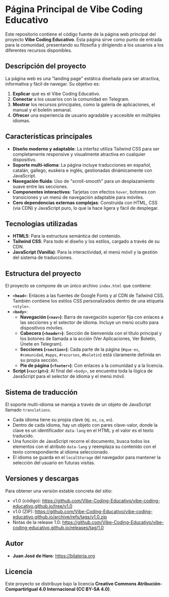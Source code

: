 # Página Principal de Vibe Coding Educativo

Este repositorio contiene el código fuente de la página web principal del proyecto **Vibe Coding Educativo**. Esta página sirve como punto de entrada para la comunidad, presentando su filosofía y dirigiendo a los usuarios a los diferentes recursos disponibles.

## Descripción del proyecto

La página web es una "landing page" estática diseñada para ser atractiva, informativa y fácil de navegar. Su objetivo es:

1.  **Explicar** qué es el Vibe Coding Educativo.
2.  **Conectar** a los usuarios con la comunidad en Telegram.
3.  **Mostrar** los recursos principales, como la galería de aplicaciones, el manual y el boletín semanal.
4.  **Ofrecer** una experiencia de usuario agradable y accesible en múltiples idiomas.

## Características principales

* **Diseño moderno y adaptable**: La interfaz utiliza Tailwind CSS para ser completamente responsive y visualmente atractiva en cualquier dispositivo.
* **Soporte multi-idioma**: La página incluye traducciones en español, catalán, gallego, euskera e inglés, gestionadas dinámicamente con JavaScript.
* **Navegación fluida**: Uso de "scroll-smooth" para un desplazamiento suave entre las secciones.
* **Componentes interactivos**: Tarjetas con efectos `hover`, botones con transiciones y un menú de navegación adaptable para móviles.
* **Cero dependencias externas complejas**: Construida con HTML, CSS (vía CDN) y JavaScript puro, lo que la hace ligera y fácil de desplegar.

## Tecnologías utilizadas

* **HTML5**: Para la estructura semántica del contenido.
* **Tailwind CSS**: Para todo el diseño y los estilos, cargado a través de su CDN.
* **JavaScript (Vanilla)**: Para la interactividad, el menú móvil y la gestión del sistema de traducciones.

## Estructura del proyecto

El proyecto se compone de un único archivo `index.html` que contiene:

* **`<head>`**: Enlaces a las fuentes de Google Fonts y al CDN de Tailwind CSS. También contiene los estilos CSS personalizados dentro de una etiqueta `<style>`.
* **`<body>`**:
    * **Navegación (`<nav>`)**: Barra de navegación superior fija con enlaces a las secciones y el selector de idioma. Incluye un menú oculto para dispositivos móviles.
    * **Cabecera (`<header>`)**: Sección de bienvenida con el título principal y los botones de llamada a la acción (Ver Aplicaciones, Ver Boletín, Únete en Telegram).
    * **Secciones (`<section>`)**: Cada parte de la página (`#que-es`, `#comunidad`, `#apps`, `#recursos`, `#boletin`) está claramente definida en su propia sección.
    * **Pie de página (`<footer>`)**: Con enlaces a la comunidad y a la licencia.
* **Script (`<script>`)**: Al final del `<body>`, se encuentra toda la lógica de JavaScript para el selector de idioma y el menú móvil.

## Sistema de traducción

El soporte multi-idioma se maneja a través de un objeto de JavaScript llamado `translations`.

* Cada idioma tiene su propia clave (ej. `es`, `ca`, `en`).
* Dentro de cada idioma, hay un objeto con pares clave-valor, donde la clave es un identificador `data-lang` en el HTML y el valor es el texto traducido.
* Una función de JavaScript recorre el documento, busca todos los elementos con el atributo `data-lang` y reemplaza su contenido con el texto correspondiente al idioma seleccionado.
* El idioma se guarda en el `localStorage` del navegador para mantener la selección del usuario en futuras visitas.

## Versiones y descargas

Para obtener una versión estable concreta del sitio:

- v1.0 (código): https://github.com/Vibe-Coding-Educativo/vibe-coding-educativo.github.io/tree/v1.0
- v1.0 (ZIP): https://github.com/Vibe-Coding-Educativo/vibe-coding-educativo.github.io/archive/refs/tags/v1.0.zip
- Notas de la release 1.0: https://github.com/Vibe-Coding-Educativo/vibe-coding-educativo.github.io/releases/tag/1.0

## Autor

* **Juan José de Haro**: <https://bilateria.org>

## Licencia

Este proyecto se distribuye bajo la licencia **Creative Commons Atribución-CompartirIgual 4.0 Internacional (CC BY-SA 4.0)**.
